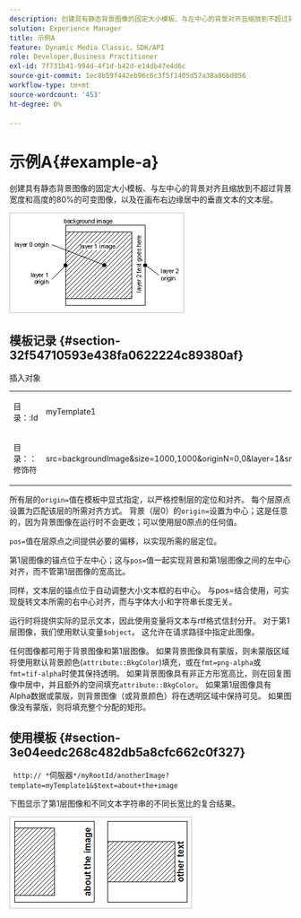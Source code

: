 ```yaml
---
description: 创建具有静态背景图像的固定大小模板、与左中心的背景对齐且缩放到不超过背景宽度和高度的80%的可变图像，以及在画布右边缘居中的垂直文本的文本层。
solution: Experience Manager
title: 示例A
feature: Dynamic Media Classic，SDK/API
role: Developer,Business Practitioner
exl-id: 7f731b41-994d-4f1d-b42d-e14db47e4d6c
source-git-commit: 1ec8b59f442eb96c6c3f5f1405d57a38a86bd056
workflow-type: tm+mt
source-wordcount: '453'
ht-degree: 0%

---
```


# 示例A{#example-a}

创建具有静态背景图像的固定大小模板、与左中心的背景对齐且缩放到不超过背景宽度和高度的80%的可变图像，以及在画布右边缘居中的垂直文本的文本层。

![](assets/examplea.png)

## 模板记录 {#section-32f54710593e438fa0622224c89380af}

插入对象

<table id="simpletable_97ECA49445634F59B3F1D100412EFC70"> 
 <tr class="strow"> 
  <td class="stentry"> <p> <span class="codeph"> 目录：:Id  </span> </p> </td> 
  <td class="stentry"> <p> <span class="codeph"> myTemplate1  </span> </p> </td> 
 </tr> 
 <tr class="strow"> 
  <td class="stentry"> <p> <span class="codeph"> 目录：：修饰符  </span> </p> </td> 
  <td class="stentry"> <p> <span class="codeph"> src=backgroundImage&amp;size=1000,1000&amp;originN=0,0&amp;layer=1&amp;src=$object$&amp;size=800,800&amp;originN=-0.5,0&amp;posN=-0.5,0&amp;layer=2&amp;$text=+ges+here&amp;text=......$text......&amp;rotate=-90&amp;origin=0.5,rtf=0.n=0.0  </span> </p> </td> 
 </tr> 
</table>

所有层的`origin=`值在模板中显式指定，以严格控制层的定位和对齐。 每个层原点设置为匹配该层的所需对齐方式。 背景（层0）的`origin=`设置为中心；这是任意的，因为背景图像在运行时不会更改；可以使用层0原点的任何值。

`pos=`值在层原点之间提供必要的偏移，以实现所需的层定位。

第1层图像的锚点位于左中心；这与`pos=`值一起实现背景和第1层图像之间的左中心对齐，而不管第1层图像的宽高比。

同样，文本层的锚点位于自动调整大小文本框的右中心。 与pos=结合使用，可实现旋转文本所需的右中心对齐，而与字体大小和字符串长度无关。

运行时将提供实际的显示文本，因此使用变量将文本与rtf格式信封分开。 对于第1层图像，我们使用默认变量`$object`。 这允许在请求路径中指定此图像。

任何图像都可用于背景图像和第1层图像。 如果背景图像具有蒙版，则未蒙版区域将使用默认背景颜色(`attribute::BkgColor`)填充，或在`fmt=png-alpha`或`fmt=tif-alpha`时使其保持透明。 如果背景图像具有非正方形宽高比，则在回复图像中居中，并且额外的空间填充`attribute::BkgColor`。 如果第1层图像具有Alpha数据或蒙版，则背景图像（或背景颜色）将在透明区域中保持可见。 如果图像没有蒙版，则将填充整个分配的矩形。

## 使用模板 {#section-3e04eedc268c482db5a8cfc662c0f327}

` http:// *`伺服器`*/myRootId/anotherImage?template=myTemplate1&$text=about+the+image`

下图显示了第1层图像和不同文本字符串的不同长宽比的复合结果。

![](assets/exampleausing.png)

